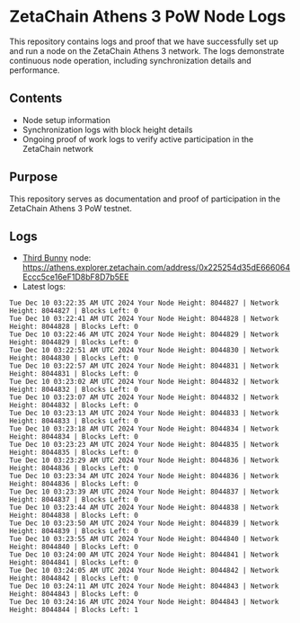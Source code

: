 # ZetaChain Athens 3 PoW Node Logs
This repository contains logs and proof that we have successfully set up and run a node on the ZetaChain Athens 3 network. The logs demonstrate continuous node operation, including synchronization details and performance.

## Contents
- Node setup information
- Synchronization logs with block height details
- Ongoing proof of work logs to verify active participation in the ZetaChain network

## Purpose
This repository serves as documentation and proof of participation in the ZetaChain Athens 3 PoW testnet.

## Logs

- [Third Bunny](https://thirdbunny.xyz/) node: https://athens.explorer.zetachain.com/address/0x225254d35dE666064Eccc5ce16eF1D8bF8D7b5EE
- Latest logs:
```
Tue Dec 10 03:22:35 AM UTC 2024 Your Node Height: 8044827 | Network Height: 8044827 | Blocks Left: 0
Tue Dec 10 03:22:41 AM UTC 2024 Your Node Height: 8044828 | Network Height: 8044828 | Blocks Left: 0
Tue Dec 10 03:22:46 AM UTC 2024 Your Node Height: 8044829 | Network Height: 8044829 | Blocks Left: 0
Tue Dec 10 03:22:51 AM UTC 2024 Your Node Height: 8044830 | Network Height: 8044830 | Blocks Left: 0
Tue Dec 10 03:22:57 AM UTC 2024 Your Node Height: 8044831 | Network Height: 8044831 | Blocks Left: 0
Tue Dec 10 03:23:02 AM UTC 2024 Your Node Height: 8044832 | Network Height: 8044832 | Blocks Left: 0
Tue Dec 10 03:23:07 AM UTC 2024 Your Node Height: 8044832 | Network Height: 8044832 | Blocks Left: 0
Tue Dec 10 03:23:13 AM UTC 2024 Your Node Height: 8044833 | Network Height: 8044833 | Blocks Left: 0
Tue Dec 10 03:23:18 AM UTC 2024 Your Node Height: 8044834 | Network Height: 8044834 | Blocks Left: 0
Tue Dec 10 03:23:23 AM UTC 2024 Your Node Height: 8044835 | Network Height: 8044835 | Blocks Left: 0
Tue Dec 10 03:23:29 AM UTC 2024 Your Node Height: 8044836 | Network Height: 8044836 | Blocks Left: 0
Tue Dec 10 03:23:34 AM UTC 2024 Your Node Height: 8044836 | Network Height: 8044836 | Blocks Left: 0
Tue Dec 10 03:23:39 AM UTC 2024 Your Node Height: 8044837 | Network Height: 8044837 | Blocks Left: 0
Tue Dec 10 03:23:44 AM UTC 2024 Your Node Height: 8044838 | Network Height: 8044838 | Blocks Left: 0
Tue Dec 10 03:23:50 AM UTC 2024 Your Node Height: 8044839 | Network Height: 8044839 | Blocks Left: 0
Tue Dec 10 03:23:55 AM UTC 2024 Your Node Height: 8044840 | Network Height: 8044840 | Blocks Left: 0
Tue Dec 10 03:24:00 AM UTC 2024 Your Node Height: 8044841 | Network Height: 8044841 | Blocks Left: 0
Tue Dec 10 03:24:05 AM UTC 2024 Your Node Height: 8044842 | Network Height: 8044842 | Blocks Left: 0
Tue Dec 10 03:24:11 AM UTC 2024 Your Node Height: 8044843 | Network Height: 8044843 | Blocks Left: 0
Tue Dec 10 03:24:16 AM UTC 2024 Your Node Height: 8044843 | Network Height: 8044844 | Blocks Left: 1
```
